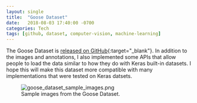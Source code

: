 ```yaml
---
layout: single
title:  "Goose Dataset"
date:   2018-08-03 17:40:00 -0700
categories: Tech
tags: [github, dataset, computer-vision, machine-learning]
---
```


The Goose Dataset is [released on GitHub](https://github.com/steggie3/goose-dataset){:target="_blank"}. In addition to the images and annotations, I also implemented some APIs that allow people to load the data similar to how they do with Keras built-in datasets. I hope this will make this dataset more compatible with many implementations that were tested on Keras datsets. 

<figure>
  <img src="{{site.url}}/assets/images/goose_dataset_sample_images.png" alt="goose_dataset_sample_images.png"/>
  <figcaption>Sample images from the Goose Dataset.</figcaption>
</figure>